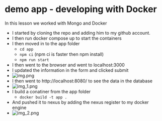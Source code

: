 # demo app - developing with Docker

In this lesson we worked with Mongo and Docker

- I started by cloning the repo and adding him to my github account.
- I then run docker compose up to start the containers
- I then moved in to the app folder
    - ```cd app```
    - ``` npm ci ``` (npm ci is faster then npm install)
    - ``` npm run start ```
- I then went to the browser and went to localhost:3000
- I updated the information in the form and clicked submit
- ![img.png](img.png)
- I then went to http://localhost:8080/ to see the data in the database
- ![img_1.png](img_1.png)
- I build a conatiner from the app folder
    - ```docker build -t app .```
- And pushed it to nexus by adding the nexus register to my docker engine
- ![img_2.png](img_2.png)

